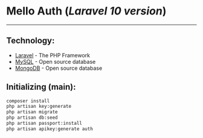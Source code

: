 # Mello Auth (_Laravel 10 version_)
---

## Technology:
- [Laravel](https://laravel.com/) - The PHP Framework
- [MySQL](https://www.mysql.com/) - Open source database
- [MongoDB](https://www.mongodb.com/) - Open source database

## Initializing (main):
```sh
composer install
php artisan key:generate
php artisan migrate
php artisan db:seed
php artisan passport:install
php artisan apikey:generate auth
```
